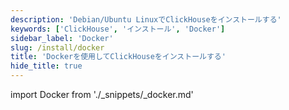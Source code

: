 ```yaml
---
description: 'Debian/Ubuntu LinuxでClickHouseをインストールする'
keywords: ['ClickHouse', 'インストール', 'Docker']
sidebar_label: 'Docker'
slug: /install/docker
title: 'Dockerを使用してClickHouseをインストールする'
hide_title: true
---
```


import Docker from './_snippets/_docker.md'

<Docker/>
